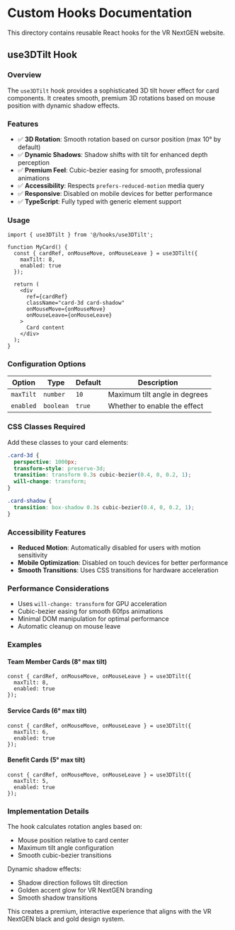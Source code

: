 # Custom Hooks Documentation

This directory contains reusable React hooks for the VR NextGEN website.

## use3DTilt Hook

### Overview
The `use3DTilt` hook provides a sophisticated 3D tilt hover effect for card components. It creates smooth, premium 3D rotations based on mouse position with dynamic shadow effects.

### Features
- ✅ **3D Rotation**: Smooth rotation based on cursor position (max 10° by default)
- ✅ **Dynamic Shadows**: Shadow shifts with tilt for enhanced depth perception
- ✅ **Premium Feel**: Cubic-bezier easing for smooth, professional animations
- ✅ **Accessibility**: Respects `prefers-reduced-motion` media query
- ✅ **Responsive**: Disabled on mobile devices for better performance
- ✅ **TypeScript**: Fully typed with generic element support

### Usage

```tsx
import { use3DTilt } from '@/hooks/use3DTilt';

function MyCard() {
  const { cardRef, onMouseMove, onMouseLeave } = use3DTilt({
    maxTilt: 8,
    enabled: true
  });

  return (
    <div
      ref={cardRef}
      className="card-3d card-shadow"
      onMouseMove={onMouseMove}
      onMouseLeave={onMouseLeave}
    >
      Card content
    </div>
  );
}
```

### Configuration Options

| Option | Type | Default | Description |
|--------|------|---------|-------------|
| `maxTilt` | `number` | `10` | Maximum tilt angle in degrees |
| `enabled` | `boolean` | `true` | Whether to enable the effect |

### CSS Classes Required

Add these classes to your card elements:

```css
.card-3d {
  perspective: 1000px;
  transform-style: preserve-3d;
  transition: transform 0.3s cubic-bezier(0.4, 0, 0.2, 1);
  will-change: transform;
}

.card-shadow {
  transition: box-shadow 0.3s cubic-bezier(0.4, 0, 0.2, 1);
}
```

### Accessibility Features

- **Reduced Motion**: Automatically disabled for users with motion sensitivity
- **Mobile Optimization**: Disabled on touch devices for better performance
- **Smooth Transitions**: Uses CSS transitions for hardware acceleration

### Performance Considerations

- Uses `will-change: transform` for GPU acceleration
- Cubic-bezier easing for smooth 60fps animations
- Minimal DOM manipulation for optimal performance
- Automatic cleanup on mouse leave

### Examples

#### Team Member Cards (8° max tilt)
```tsx
const { cardRef, onMouseMove, onMouseLeave } = use3DTilt({
  maxTilt: 8,
  enabled: true
});
```

#### Service Cards (6° max tilt)
```tsx
const { cardRef, onMouseMove, onMouseLeave } = use3DTilt({
  maxTilt: 6,
  enabled: true
});
```

#### Benefit Cards (5° max tilt)
```tsx
const { cardRef, onMouseMove, onMouseLeave } = use3DTilt({
  maxTilt: 5,
  enabled: true
});
```

### Implementation Details

The hook calculates rotation angles based on:
- Mouse position relative to card center
- Maximum tilt angle configuration
- Smooth cubic-bezier transitions

Dynamic shadow effects:
- Shadow direction follows tilt direction
- Golden accent glow for VR NextGEN branding
- Smooth shadow transitions

This creates a premium, interactive experience that aligns with the VR NextGEN black and gold design system.
